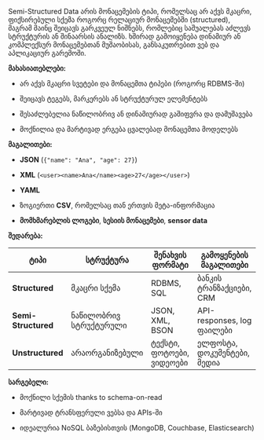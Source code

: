 Semi-Structured Data არის მონაცემების ტიპი, რომელსაც არ აქვს მკაცრი, ფიქსირებული სქემა როგორც რელაციურ მონაცემებში (structured), მაგრამ მაინც შეიცავს გარკვეულ ნიშნებს, რომლებიც საშუალებას აძლევს სტრუქტურის ან შინაარსის ანალიზს. ხშირად გამოიყენება დინამიურ ან კომპლექსურ მონაცემებთან მუშაობისას, განსაკუთრებით ვებ და აპლიკაციურ გარემოში.

**მახასიათებლები:**

- არ აქვს მკაცრი სვეტები და მონაცემთა ტიპები (როგორც RDBMS-ში)
    
- შეიცავს ტეგებს, მარკერებს ან სტრუქტურულ ელემენტებს
    
- შესაძლებელია ნაწილობრივ ან დინამიურად გაშიფვრა და დამუშავება
    
- მოქნილია და მარტივად ერგება ცვალებად მონაცემთა მოდელებს
    

**მაგალითები:**

- **JSON** (`{"name": "Ana", "age": 27}`)
    
- **XML** (`<user><name>Ana</name><age>27</age></user>`)
    
- **YAML**
    
- ზოგიერთი **CSV**, რომელსაც თან ერთვის მეტა-ინფორმაცია
    
- **მომხმარებლის ლოგები**, **სესიის მონაცემები**, **sensor data**
    

**შედარება:**

|ტიპი|სტრუქტურა|შენახვის ფორმატი|გამოყენების მაგალითები|
|---|---|---|---|
|**Structured**|მკაცრი სქემა|RDBMS, SQL|ბანკის ტრანზაქციები, CRM|
|**Semi-Structured**|ნაწილობრივ სტრუქტურული|JSON, XML, BSON|API-responses, log ფაილები|
|**Unstructured**|არაორგანიზებული|ტექსტი, ფოტოები, ვიდეოები|ელფოსტა, დოკუმენტები, მედია|

**სარგებელი:**

- მოქნილი სქემის thanks to schema-on-read
    
- მარტივად ტრანსფერული ვებსა და APIs-ში
    
- იდეალურია NoSQL ბაზებისთვის (MongoDB, Couchbase, Elasticsearch)